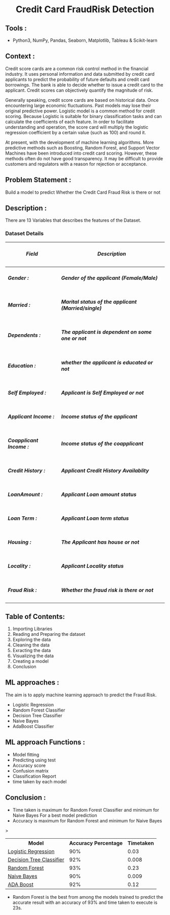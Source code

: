 <h1 align="center">Credit Card FraudRisk Detection</h1>
<head>
 <h2>Tools :</h2>
</head>
<body>
  <ul>
   <li>Python3, NumPy, Pandas, Seaborn, Matplotlib, Tableau & Scikit-learn</li>
  </ul>
 <head>
   <h2>Context :</h2>
 </head>
 <body>
   Credit score cards are a common risk control method in the financial industry. It uses personal information and data submitted by credit card applicants to predict the probability of future defaults and credit card borrowings. The bank is able to decide whether to issue a credit card to the applicant. Credit scores can objectively quantify the magnitude of risk.

Generally speaking, credit score cards are based on historical data. Once encountering large economic fluctuations. Past models may lose their original predictive power. Logistic model is a common method for credit scoring. Because Logistic is suitable for binary classification tasks and can calculate the coefficients of each feature. In order to facilitate understanding and operation, the score card will multiply the logistic regression coefficient by a certain value (such as 100) and round it.

At present, with the development of machine learning algorithms. More predictive methods such as Boosting, Random Forest, and Support Vector Machines have been introduced into credit card scoring. However, these methods often do not have good transparency. It may be difficult to provide customers and regulators with a reason for rejection or acceptance.
 </body>
 <head>
   <h2>Problem Statement :</h2>
 </head>
 <body>
 Build a model to predict Whether the Credit Card Fraud Risk is there or not
 </body>
 <head>
   <h2>Description :</h2>
 </head>
 <body>
 There are 13 Variables that describes the features of the Dataset.
  
 <h3 align="lest">Dataset Details</h3>
     
|<h5 align="center">Field</h5> | <h5 align="center">Description</h5> |
|------|-------------|
|<h5 align="left">Gender :</h5>|<h5 align="left">Gender of the applicant (Female/Male)</h5>|
|<h5 align="left">Married :</h5>|<h5 align="left">Marital status of the applicant (Married/single)</h5>|
|<h5 align="left">Dependents :</h5>|<h5 align="left">The applicant is dependent on some one or not</h5>|
|<h5 align="left">Education :</h5>|<h5 align="left">whether the applicant is educated or not</h5>|
|<h5 align="left">Self Employed :</h5>|<h5 align="left">Applicant is Self Employed or not</h5>|
|<h5 align="left">Applicant Income :</h5>|<h5 align="left">Income status of the applicant</h5>|
|<h5 align="left">Coapplicant Income :</h5>|<h5 align="left">Income status of the coapplicant</h5>|
|<h5 align="left">Credit History :</h5>|<h5 align="left">Applicant Credit History Availablity</h5>|
|<h5 align="left">LoanAmount :</h5>|<h5 align="left">Applicant Loan amount status </h5>|
|<h5 align="left">Loan Term :</h5>|<h5 align="left">Applicant Loan term status</h5>|
|<h5 align="left">Housing :</h5>|<h5 align="left">The Applicant has house or not</h5>|
|<h5 align="left">Locality :</h5>|<h5 align="left">Applicant Locality status</h5>|
|<h5 align="left">Fraud Risk :</h5>|<h5 align="left">Whether the fraud risk is there or not</h5>|
 </body>
 <head>
  <h2>Table of Contents:</h2>
 </head>
 <body>
  <ol>
   <li>Importing Libraries</li>
   <li>Reading and Preparing the dataset</li> 
   <li>Exploring the data</li>
   <li>Cleaning the data</li> 
   <li>Exracting the data</li>
   <li>Visualizing the data</li> 
   <li>Creating a model</li>
   <li>Conclusion</li>
  </ol>
 </body>
 <head>
  <h2>ML approaches :</h2>
 </head>
 <body>
  The aim is to apply machine learning approach to predict the Fraud Risk.
  <ul>
   <li>Logistic Regression</li>
   <li>Random Forest Classifier</li>
   <li>Decision Tree Classifier</li>
   <li>Naive Bayes</li>
   <li>AdaBoost Classifier</li>
  </ul>
 </body>
 <head>
  <h2>ML approach Functions :</h2>
 </head>
 <body>
  <ul>
   <li>Model fitting</li>
   <li>Predicting using test</li>
   <li>Accuracy score</li>
   <li>Confusion matrix</li>
   <li>Classification Report</li>
   <li>time taken by each model</li>
  </ul>
 </body>
 <head>
  <h2>Conclusion :</h2>
 </head>
 <body>
  <ul>
   <li>Time taken is maximum for Random Forest Classifier and minimum for Naive Bayes For a best model prediction</li>
   <li>Accuracy is maximum for Random Forest and minimum for Naive Bayes
  </ul>
 </body>
 
 <table>
  <tr>
    <th>Model</th>
    <th>Accuracy Percentage</th>
    <th>Timetaken</th>
  </tr>
  <tr>
    <td><u>Logistic Regression<u></td>
    <td>90%</td>
    <td>0.03</td>
  </tr>
  <tr>
    <td><u>Decision Tree Classifier<u></td>
    <td>92%</td>
    <td>0.008</td>
  </tr>
  <tr>
    <td><u>Random Forest<u></td>
    <td>93%</td>
    <td>0.23</td>>
  </tr>
  <tr>
    <td><u>Naive Bayes<u></td>
    <td>90%</td>
    <td>0.009</td>
  </tr>
  <tr>
    <td><u>ADA Boost<u></td>
    <td>92%</td>
    <td>0.12</td>
  </tr>
</table>
     
  <ul>   
    <li>Random Forest is the best from among the models trained to predict the accurate result with an accuracy of 93% and time taken to execute is 23s.</li>
  </ul>
 

 







 
